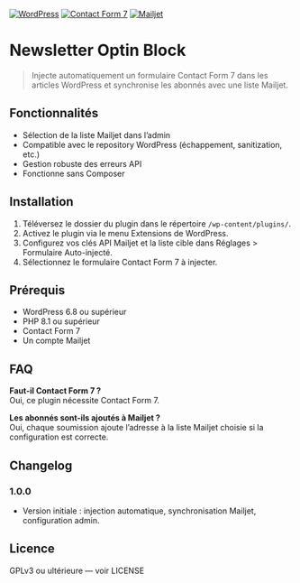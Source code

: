 [![WordPress](https://img.shields.io/badge/WordPress-CMS-21759b?logo=wordpress&logoColor=white)](https://wordpress.org)
[![Contact Form 7](https://img.shields.io/badge/Contact%20Form%207-forms-2096df?logo=wordpress&logoColor=white)](https://contactform7.com)
[![Mailjet](https://img.shields.io/badge/Mailjet-email-ffcc00?logo=mailjet&logoColor=1d1d1b)](https://www.mailjet.com)

# Newsletter Optin Block

> Injecte automatiquement un formulaire Contact Form 7 dans les articles WordPress et synchronise les abonnés avec une liste Mailjet.

## Fonctionnalités
- Sélection de la liste Mailjet dans l’admin
- Compatible avec le repository WordPress (échappement, sanitization, etc.)
- Gestion robuste des erreurs API
- Fonctionne sans Composer

## Installation
1. Téléversez le dossier du plugin dans le répertoire `/wp-content/plugins/`.
2. Activez le plugin via le menu Extensions de WordPress.
3. Configurez vos clés API Mailjet et la liste cible dans Réglages > Formulaire Auto-injecté.
4. Sélectionnez le formulaire Contact Form 7 à injecter.

## Prérequis
- WordPress 6.8 ou supérieur
- PHP 8.1 ou supérieur
- Contact Form 7
- Un compte Mailjet

## FAQ
**Faut-il Contact Form 7 ?**  
Oui, ce plugin nécessite Contact Form 7.

**Les abonnés sont-ils ajoutés à Mailjet ?**  
Oui, chaque soumission ajoute l’adresse à la liste Mailjet choisie si la configuration est correcte.

## Changelog
### 1.0.0
- Version initiale : injection automatique, synchronisation Mailjet, configuration admin.

## Licence
GPLv3 ou ultérieure — voir LICENSE
